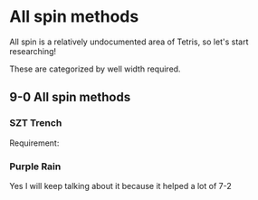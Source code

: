 # All spin methods 
All spin is a relatively undocumented area of Tetris, so let's start researching!

These are categorized by well width required.

## 9-0 All spin methods

### SZT Trench 
Requirement:

### Purple Rain
Yes I will keep talking about it because it helped a lot of 7-2